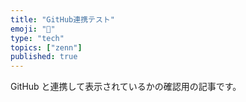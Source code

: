 ```yaml
---
title: "GitHub連携テスト"
emoji: "🙌"
type: "tech"
topics: ["zenn"]
published: true
---
```


GitHub と連携して表示されているかの確認用の記事です。